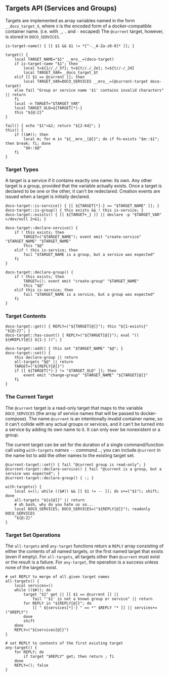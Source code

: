 ## Targets API (Services and Groups)

Targets are implemented as array variables named in the form `__doco_target_X`, where `X` is the encoded form of a docker-compatible container name.  (i.e. with `_`, `.` and `-` escaped)  The `@current` target, however, is stored in `DOCO_SERVICES`.

```shell
is-target-name() { [[ $1 && $1 != *[^-._A-Za-z0-9]* ]]; }

target() {
	local TARGET_NAME="$1" __mro__=(doco-target)
	if is-target-name "$1"; then
		local t=${1//_/_5f}; t=${t//./_2e}; t=${t//-/_2d}
		local TARGET_VAR=__doco_target_$t
	elif [[ $1 == @current ]]; then
		local TARGET_VAR=DOCO_SERVICES __mro__=(@current-target doco-target)
	else fail "Group or service name '$1' contains invalid characters" || return
	fi
	local -n TARGET="$TARGET_VAR"
	local TARGET_OLD=${TARGET[*]-}
	this "${@:2}"
}

fail() { echo "$1">&2; return "${2-64}"; }
this() {
	if (($#)); then
		local m; for m in "${__mro__[@]}"; do if fn-exists "$m::$1"; then break; fi; done
		"$m::$@"
	fi
}

```

### Target Types

A target is a service if it contains exactly one name: its own.  Any other target is a group, provided that the variable actually exists.  Once a target is declared to be one or the other, it can't be redeclared.  Creation events are issued when a target is initially declared.

```shell
doco-target::is-service() { [[ ${TARGET[*]-} == "$TARGET_NAME" ]]; }
doco-target::is-group() { this exists && ! this is-service; }
doco-target::exists() { [[ ${TARGET+_} ]] || declare -p "$TARGET_VAR" >/dev/null 2>&1; }

doco-target::declare-service() {
	if ! this exists; then
		TARGET=("$TARGET_NAME"); event emit "create-service" "$TARGET_NAME" "$TARGET_NAME"
		this "$@"
	elif ! this is-service; then
		fail "$TARGET_NAME is a group, but a service was expected"
	fi
}

doco-target::declare-group() {
	if ! this exists; then
		TARGET=(); event emit "create-group" "$TARGET_NAME"
		this "$@"
	elif this is-service; then
		fail "$TARGET_NAME is a service, but a group was expected"
	fi
}

```

### Target Contents

```shell
doco-target::get() { REPLY=("${TARGET[@]}"); this "${1-exists}" "${@:2}"; }
doco-target::has-count() { REPLY=("${TARGET[@]}"); eval "(( ${#REPLY[@]} ${1-} ))"; }

doco-target::add() { this set "$TARGET_NAME" "$@"; }
doco-target::set() {
	this declare-group || return
	all-targets "$@" || return
	TARGET=("${REPLY[@]}")
	if [[ ${TARGET[*]-} != "$TARGET_OLD" ]]; then
		event emit "change-group" "$TARGET_NAME" "${TARGET[@]}"
	fi
}

```

### The Current Target

The `@current` target is a read-only target that maps to the variable `DOCO_SERVICES` (the array of service names that will be passed to docker-compose).  The name `@current` is an intentionally invalid container name, so it can't collide with any actual groups or services, and it can't be turned into a service by adding its own name to it.  It can only ever be nonexistent or a group.

The current target can be set for the duration of a single command/function call using `with-targets` *names* `--` *command...*; you can include `@current` in the name list to add the other names to the existing target set.

```shell
@current-target::set() { fail "@current group is read-only"; }
@current-target::declare-service() { fail "@current is a group, but a service was expected"; }
@current-target::declare-group() { :; }

with-targets() {
	local s=(); while (($#)) && [[ $1 != -- ]]; do s+=("$1"); shift; done
	all-targets "${s[@]}" || return
	# oh bash, why do you hate us so...
	local DOCO_SERVICES; DOCO_SERVICES=("${REPLY[@]}"); readonly DOCO_SERVICES
	"${@:2}"
}

```

### Target Set Operations

The `all-targets` and `any-target` functions return a `REPLY` array consisting of either the contents of all named targets, or the first named target that exists (even if empty).  For `all-targets`, all targets other than `@current` must exist or the result is a failure.  For `any-target`, the operation is a success unless none of the targets exist.

```shell
# set REPLY to merge of all given target names
all-targets() {
	local services=()
	while (($#)); do
		target "$1" get || [[ $1 == @current ]] ||
			fail "'$1' is not a known group or service" || return
		for REPLY in "${REPLY[@]}"; do
			[[ " ${services[*]-} " == *" $REPLY "* ]] || services+=("$REPLY")
		done
		shift
	done
	REPLY=("${services[@]}")
}

# set REPLY to contents of the first existing target
any-target() {
	for REPLY; do
		if target "$REPLY" get; then return ; fi
	done
	REPLY=(); false
}

```

